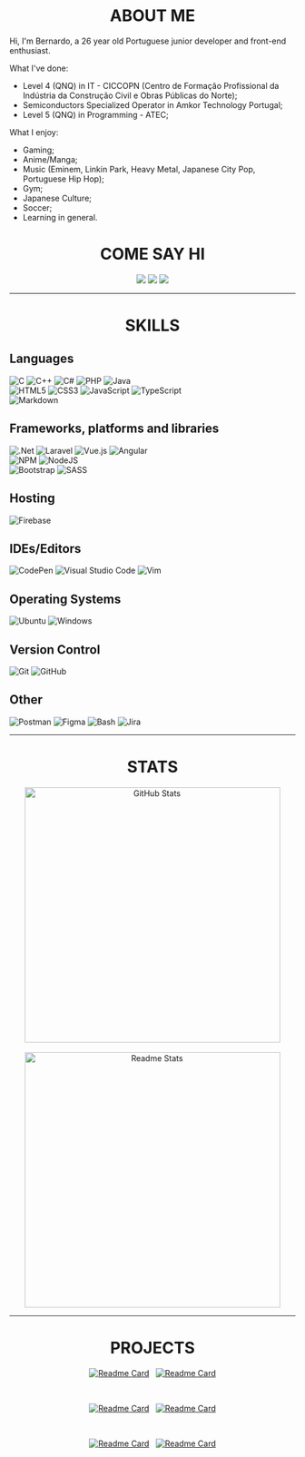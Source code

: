 <div align="center">

# ABOUT ME


</div>

Hi, I'm Bernardo, a 26 year old Portuguese junior developer and front-end enthusiast.

What I've done:
  - Level 4 (QNQ) in IT - CICCOPN  (Centro de Formação Profissional da Indústria da Construção Civil e Obras Públicas do Norte);
  - Semiconductors Specialized Operator in Amkor Technology Portugal;
  - Level 5 (QNQ) in Programming - ATEC;

What I enjoy:
  - Gaming;
  - Anime/Manga;
  - Music (Eminem, Linkin Park, Heavy Metal, Japanese City Pop, Portuguese Hip Hop);
  - Gym;
  - Japanese Culture;
  - Soccer;
  - Learning in general.

<div align="center">

# COME SAY HI

<p>

<a href="https://www.linkedin.com/in/bernardo-teixeira-428220182/" style="text-decoration: none"><img src="https://skillicons.dev/icons?i=linkedin"/></a>
<a href="mailto:btteixeira.bt@gmail.com" style="text-decoration: none"><img src="https://skillicons.dev/icons?i=gmail"/></a>
<a href="https://discordapp.com/users/450674464980729868" style="text-decoration: none"><img src="https://skillicons.dev/icons?i=discord"/></a>

</p>

</div>

<div align="center">

---

# SKILLS

</div>

##  Languages

![C](https://skillicons.dev/icons?i=c)
![C++](https://skillicons.dev/icons?i=cpp)
![C#](https://skillicons.dev/icons?i=cs)
![PHP](https://skillicons.dev/icons?i=php)
![Java](https://skillicons.dev/icons?i=java)  
![HTML5](https://skillicons.dev/icons?i=html)
![CSS3](https://skillicons.dev/icons?i=css)
![JavaScript](https://skillicons.dev/icons?i=js)
![TypeScript](https://skillicons.dev/icons?i=ts)  
![Markdown](https://skillicons.dev/icons?i=md)

## Frameworks, platforms and libraries

![.Net](https://skillicons.dev/icons?i=net)
![Laravel](https://skillicons.dev/icons?i=laravel)
![Vue.js](https://skillicons.dev/icons?i=vue)
![Angular](https://skillicons.dev/icons?i=angular)  
![NPM](https://skillicons.dev/icons?i=npm)
![NodeJS](https://skillicons.dev/icons?i=nodejs)  
![Bootstrap](https://skillicons.dev/icons?i=bootstrap)
![SASS](https://skillicons.dev/icons?i=sass)

## Hosting

![Firebase](https://skillicons.dev/icons?i=firebase)

## IDEs/Editors

![CodePen](https://skillicons.dev/icons?i=codepen)
![Visual Studio Code](https://skillicons.dev/icons?i=vscode)
![Vim](https://skillicons.dev/icons?i=vim)

## Operating Systems

![Ubuntu](https://skillicons.dev/icons?i=ubuntu)
![Windows](https://skillicons.dev/icons?i=windows)

## Version Control

![Git](https://skillicons.dev/icons?i=git)
![GitHub](https://skillicons.dev/icons?i=github)

## Other

![Postman](https://skillicons.dev/icons?i=postman)
![Figma](https://skillicons.dev/icons?i=figma)
![Bash](https://skillicons.dev/icons?i=bash)
![Jira](https://skillicons.dev/icons?i=jira)

---

<div align="center">

# STATS

</div>

<div align="center">
    <img width=450 src="https://streak-stats.demolab.com?user=Deadfaced&theme=react" alt="GitHub Stats" />
</div>

<br/>

<div align="center">
    <img width=450 src="https://github-readme-stats.vercel.app/api?username=Deadfaced&show_icons=true&theme=react&rank_icon=github" alt="Readme Stats" />
</div>

---

<div align="center">

# PROJECTS

[![Readme Card](https://github-readme-stats.vercel.app/api/pin/?username=Deadfaced&repo=AtecGestPro&theme=tokyonight)](https://github.com/Deadfaced/AtecGestPro)&nbsp;&nbsp;
[![Readme Card](https://github-readme-stats.vercel.app/api/pin/?username=Deadfaced&repo=Documentation&theme=tokyonight)](https://github.com/Deadfaced/Documentation)

<br>

[![Readme Card](https://github-readme-stats.vercel.app/api/pin/?username=Deadfaced&repo=Angular-learning-projects&theme=tokyonight)](https://github.com/Deadfaced/Angular-learning-projects)&nbsp;&nbsp;
[![Readme Card](https://github-readme-stats.vercel.app/api/pin/?username=Deadfaced&repo=VueProject&theme=tokyonight)](https://github.com/Deadfaced/VueProject)

<br>

[![Readme Card](https://github-readme-stats.vercel.app/api/pin/?username=Deadfaced&repo=Laravel&theme=tokyonight)](https://github.com/Deadfaced/Laravel)&nbsp;&nbsp;
[![Readme Card](https://github-readme-stats.vercel.app/api/pin/?username=Deadfaced&repo=ASP.NET_project&theme=tokyonight)](https://github.com/Deadfaced/ASP.NET_project)
<br>

</div>